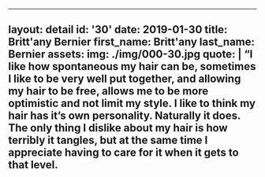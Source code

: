 ---
layout: detail
id: '30'
date: 2019-01-30
title: Britt'any Bernier
first_name: Britt'any 
last_name: Bernier
assets:
  img: ./img/000-30.jpg
quote: |
  “I like how spontaneous my hair can be, sometimes I like to be very well put together, and allowing my hair to be free, allows me to be more optimistic and not limit my style. I like to think my hair has it’s own personality. Naturally it does. The only thing I dislike about my hair is how terribly it tangles, but at the same time I appreciate having to care for it when it gets to that level.
  ---
